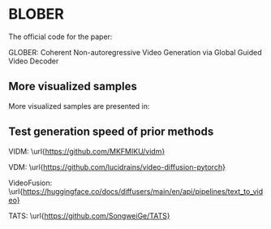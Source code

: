 # BLOBER

The official code for the paper: 

GLOBER: Coherent Non-autoregressive Video Generation via Global Guided Video Decoder

## More visualized samples
More visualized samples are presented in: 

## Test generation speed of prior methods

VIDM: \url{https://github.com/MKFMIKU/vidm}

VDM: \url{https://github.com/lucidrains/video-diffusion-pytorch}

VideoFusion: \url{https://huggingface.co/docs/diffusers/main/en/api/pipelines/text_to_video}

TATS:  \url{https://github.com/SongweiGe/TATS}

